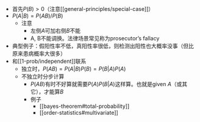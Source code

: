 - 首先$P(B)>0$（注意[[general-principles/special-case]]）
- $P(A|B)=P(AB)/P(B)$
  - 注意
    - 左侧$A$可加右侧$B$不能
    - A, B不能调换。法律场景常见称为prosecutor’s fallacy
- 典型例子：假阳性率不低，真阳性率很低，则检测出阳性也大概率没事（但比原来患病概率大很多）
- 和[[1-prob/independent]]联系
  - 独立时，$P(AB)=P(A|B)P(B)=P(B|A)P(A)$
  - 不独立时分步计算
    - $P(AB)$有时不好算就需要$P(A)P(B|A)$这样算。也就是given $A$（或其它），才能算$B$
    - 例子
      - [[bayes-theorem#total-probability]]
      - [[order-statistics#multivariate]]
